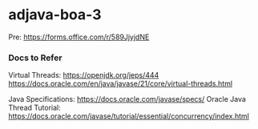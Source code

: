 # adjava-boa-3

Pre: https://forms.office.com/r/589JjyjdNE





### Docs to Refer
Virtual Threads: https://openjdk.org/jeps/444
https://docs.oracle.com/en/java/javase/21/core/virtual-threads.html

Java Specifications: https://docs.oracle.com/javase/specs/
Oracle Java Thread Tutorial: https://docs.oracle.com/javase/tutorial/essential/concurrency/index.html